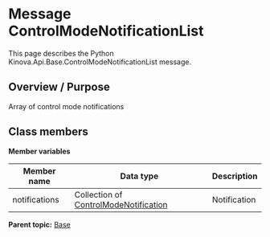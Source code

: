 # Message ControlModeNotificationList

This page describes the Python Kinova.Api.Base.ControlModeNotificationList message.

## Overview / Purpose

Array of control mode notifications

## Class members

 **Member variables** 

|Member name|Data type|Description|
|-----------|---------|-----------|
|notifications|Collection of [ControlModeNotification](msg_Base_ControlModeNotification.md#)|Notification|

**Parent topic:** [Base](../references/summary_Base.md)

